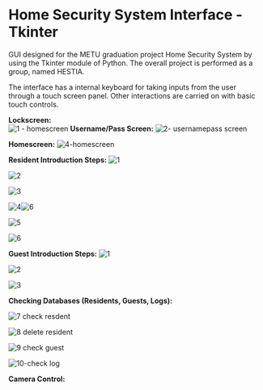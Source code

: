 # Home Security System Interface - Tkinter
 GUI designed for the METU graduation project Home Security System by using the Tkinter module of Python. The overall project is performed as a group, named HESTIA.



The interface has a internal keyboard for taking inputs from the user through a touch screen panel. Other interactions are carried on with basic touch controls.

**Lockscreen:**  
  ![1 - homescreen](https://user-images.githubusercontent.com/32621628/198093128-9e1e92f1-af77-43ef-b496-f3358a914393.jpg)
**Username/Pass Screen:**  ![2- usernamepass screen](https://user-images.githubusercontent.com/32621628/198093732-7d091b2d-d8b0-488e-a6ad-68bb4c3fb4b6.jpg)  


**Homescreen:**  ![4-homescreen](https://user-images.githubusercontent.com/32621628/198093830-072e4c38-eacc-4384-a76d-bf73e548ffbf.jpg)  


**Resident Introduction Steps:**
![1](https://user-images.githubusercontent.com/32621628/198094099-d34dcd01-77c1-4967-9f39-b3dde6258df7.jpg)

![2](https://user-images.githubusercontent.com/32621628/198094104-e62775f4-e5a0-4fde-9f42-b10d75d33326.jpg)

![3](https://user-images.githubusercontent.com/32621628/198094106-62c575dc-922d-4d0d-b87c-3ac37c4bc500.jpg)

![4](https://user-images.githubusercontent.com/32621628/198094109-649b2da3-bbad-4175-8807-b77cdd77602e.jpg)![6](https://user-images.githubusercontent.com/32621628/198094135-875df5a3-47aa-49a3-8ef7-64893c771c9a.jpg)

![5](https://user-images.githubusercontent.com/32621628/198094113-ca215616-a710-434e-a2d2-49ce828c123a.jpg)

![6](https://user-images.githubusercontent.com/32621628/198094227-744ddaf1-8590-4a31-aa80-09c449095c8e.jpg)


**Guest Introduction Steps:**
![1](https://user-images.githubusercontent.com/32621628/198094253-90813cc0-04f5-4848-8a18-66258761a5d7.jpg)

![2](https://user-images.githubusercontent.com/32621628/198094261-45f423eb-3745-43b7-9e1f-700d62881d44.jpg)

![3](https://user-images.githubusercontent.com/32621628/198094277-c2dad91d-fc18-4d65-9876-ce4eef2d2aad.jpg)


**Checking Databases (Residents, Guests, Logs):**

![7 check resdent](https://user-images.githubusercontent.com/32621628/198094411-e50aa913-9d4f-4418-8d25-5e32a3257fc7.jpg)

![8 delete resident](https://user-images.githubusercontent.com/32621628/198094431-7e05b54a-fee8-48b0-b1a5-2da791583235.jpg)


![9 check guest](https://user-images.githubusercontent.com/32621628/198094450-797062a8-f131-4ef6-9359-1772c4c3b949.jpg)

![10-check log](https://user-images.githubusercontent.com/32621628/198094472-0d941993-2570-4e58-ac60-16cf9be2ac76.jpg)

**Camera Control:**
